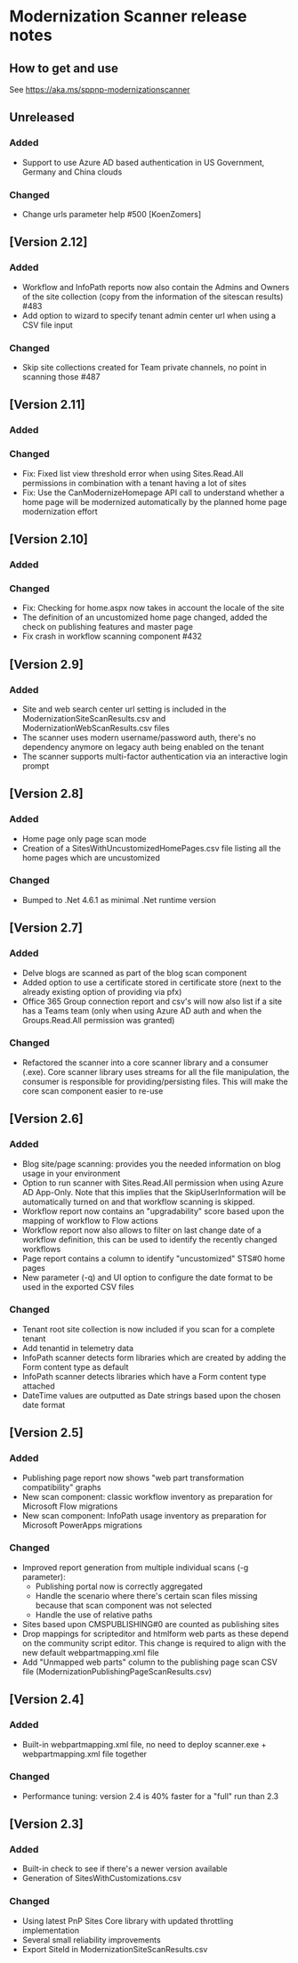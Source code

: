 # Modernization Scanner release notes

## How to get and use

See https://aka.ms/sppnp-modernizationscanner

## Unreleased

### Added

- Support to use Azure AD based authentication in US Government, Germany and China clouds

### Changed

- Change urls parameter help #500 [KoenZomers]

## [Version 2.12]

### Added

- Workflow and InfoPath reports now also contain the Admins and Owners of the site collection (copy from the information of the sitescan results) #483
- Add option to wizard to specify tenant admin center url when using a CSV file input

### Changed

- Skip site collections created for Team private channels, no point in scanning those #487

## [Version 2.11]

### Added

### Changed

- Fix: Fixed list view threshold error when using Sites.Read.All permissions in combination with a tenant having a lot of sites
- Fix: Use the CanModernizeHomepage API call to understand whether a home page will be modernized automatically by the planned home page modernization effort

## [Version 2.10]

### Added

### Changed

- Fix: Checking for home.aspx now takes in account the locale of the site
- The definition of an uncustomized home page changed, added the check on publishing features and master page
- Fix crash in workflow scanning component #432

## [Version 2.9]

### Added

- Site and web search center url setting is included in the ModernizationSiteScanResults.csv and ModernizationWebScanResults.csv files
- The scanner uses modern username/password auth, there's no dependency anymore on legacy auth being enabled on the tenant
- The scanner supports multi-factor authentication via an interactive login prompt

## [Version 2.8]

### Added

- Home page only page scan mode
- Creation of a SitesWithUncustomizedHomePages.csv file listing all the home pages which are uncustomized

### Changed

- Bumped to .Net 4.6.1 as minimal .Net runtime version

## [Version 2.7]

### Added

- Delve blogs are scanned as part of the blog scan component
- Added option to use a certificate stored in certificate store (next to the already existing option of providing via pfx)
- Office 365 Group connection report and csv's will now also list if a site has a Teams team (only when using Azure AD auth and when the Groups.Read.All permission was granted)

### Changed

- Refactored the scanner into a core scanner library and a consumer (.exe). Core scanner library uses streams for all the file manipulation, the consumer is responsible for providing/persisting files. This will make the core scan component easier to re-use

## [Version 2.6]

### Added

- Blog site/page scanning: provides you the needed information on blog usage in your environment
- Option to run scanner with Sites.Read.All permission when using Azure AD App-Only. Note that this implies that the SkipUserInformation will be automatically turned on and that workflow scanning is skipped.
- Workflow report now contains an "upgradability" score based upon the mapping of workflow to Flow actions
- Workflow report now also allows to filter on last change date of a workflow definition, this can be used to identify the recently changed workflows 
- Page report contains a column to identify "uncustomized" STS#0 home pages
- New parameter (-q) and UI option to configure the date format to be used in the exported CSV files

### Changed

- Tenant root site collection is now included if you scan for a complete tenant
- Add tenantid in telemetry data
- InfoPath scanner detects form libraries which are created by adding the Form content type as default
- InfoPath scanner detects libraries which have a Form content type attached
- DateTime values are outputted as Date strings based upon the chosen date format

## [Version 2.5]

### Added

- Publishing page report now shows "web part transformation compatibility" graphs
- New scan component: classic workflow inventory as preparation for Microsoft Flow migrations
- New scan component: InfoPath usage inventory as preparation for Microsoft PowerApps migrations

### Changed

- Improved report generation from multiple individual scans (-g parameter):
  - Publishing portal now is correctly aggregated
  - Handle the scenario where there's certain scan files missing because that scan component was not selected
  - Handle the use of relative paths
- Sites based upon CMSPUBLISHING#0 are counted as publishing sites
- Drop mappings for scripteditor and htmlform web parts as these depend on the community script editor. This change is required to align with the new default webpartmapping.xml file
- Add "Unmapped web parts" column to the publishing page scan CSV file (ModernizationPublishingPageScanResults.csv)

## [Version 2.4]

### Added

- Built-in webpartmapping.xml file, no need to deploy scanner.exe + webpartmapping.xml file together

### Changed

- Performance tuning: version 2.4 is 40% faster for a "full" run than 2.3

## [Version 2.3]

### Added

- Built-in check to see if there's a newer version available
- Generation of SitesWithCustomizations.csv

### Changed

- Using latest PnP Sites Core library with updated throttling implementation
- Several small reliability improvements
- Export SiteId in ModernizationSiteScanResults.csv